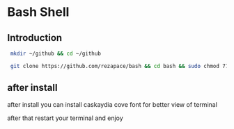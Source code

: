 # Bash Shell 

## Introduction

   ```bash
    mkdir ~/github && cd ~/github
   ```

   ```bash
    git clone https://github.com/rezapace/bash && cd bash && sudo chmod 775 bash.sh && ./bash.sh
   ```

## after install 

after install you can install caskaydia cove font for better view of terminal

after that restart your terminal and enjoy 